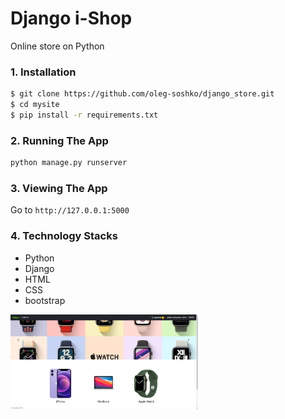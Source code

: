 # Django i-Shop
  Online store on Python
### 1. Installation

```bash
$ git clone https://github.com/oleg-soshko/django_store.git
$ cd mysite
$ pip install -r requirements.txt
```

### 2. Running The App

```bash
python manage.py runserver
```

### 3. Viewing The App

Go to `http://127.0.0.1:5000`

### 4. Technology Stacks
- Python
- Django
- HTML
- CSS
- bootstrap

<img
  src="/site_images/1.jpg"
  alt="Alt text"
  title="Optional title"
  style="display: inline-block; margin: 0 auto; max-width: 300px">
